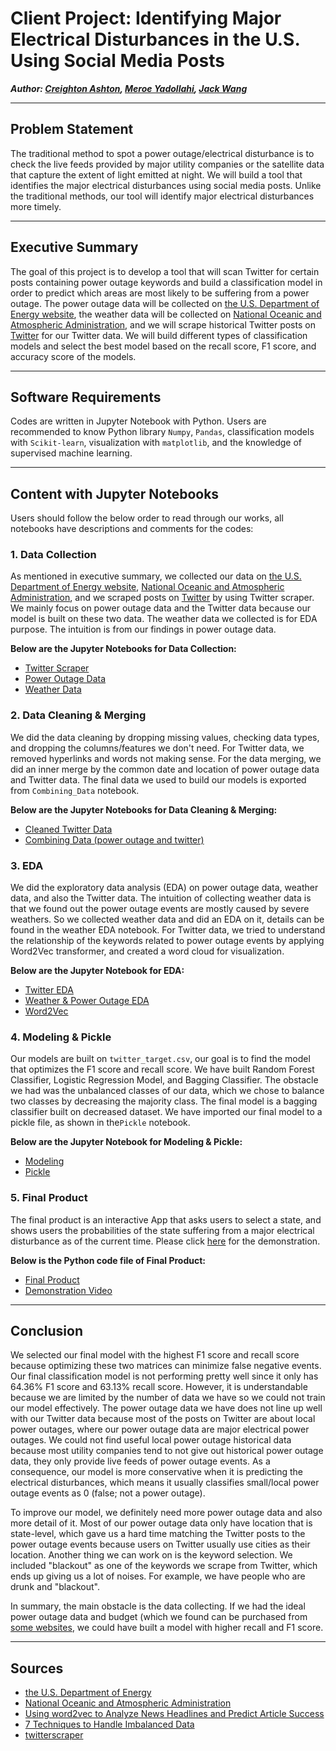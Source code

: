 # Client Project: Identifying Major Electrical Disturbances in the U.S. Using Social Media Posts

***Author: [Creighton Ashton](https://www.linkedin.com/in/creightonashton/), [Meroe Yadollahi](https://www.linkedin.com/in/meroe-yadollahi/), [Jack Wang](https://www.linkedin.com/in/jackweijiawang/)***

---

## Problem Statement

The traditional method to spot a power outage/electrical disturbance is to check the live feeds provided by major utility companies or the satellite data that capture the extent of light emitted at night. We will build a tool that identifies the major electrical disturbances using social media posts. Unlike the traditional methods, our tool will identify major electrical disturbances more timely.

---

## Executive Summary

The goal of this project is to develop a tool that will scan Twitter for certain posts containing power outage keywords and build a classification model in order to predict which areas are most likely to be suffering from a power outage. The power outage data will be collected on [the U.S. Department of Energy website](https://www.oe.netl.doe.gov/OE417_annual_summary.aspx), the weather data will be collected on [National Oceanic and Atmospheric Administration](https://www.ncdc.noaa.gov/data-access/severe-weather), and we will scrape historical Twitter posts on [Twitter](https://twitter.com) for our Twitter data. We will build different types of classification models and select the best model based on the recall score, F1 score, and accuracy score of the models.

---

## Software Requirements

Codes are written in Jupyter Notebook with Python. Users are recommended to know Python library `Numpy`, `Pandas`, classification models with `Scikit-learn`, visualization with `matplotlib`, and the knowledge of supervised machine learning.

---

## Content with Jupyter Notebooks

Users should follow the below order to read through our works, all notebooks have descriptions and comments for the codes:

### 1. Data Collection

As mentioned in executive summary, we collected our data on [the U.S. Department of Energy website](https://www.oe.netl.doe.gov/OE417_annual_summary.aspx), [National Oceanic and Atmospheric Administration](https://www.ncdc.noaa.gov/data-access/severe-weather), and we scraped posts on [Twitter](https://twitter.com) by using Twitter scraper. We mainly focus on power outage data and the Twitter data because our model is built on these two data. The weather data we collected is for EDA purpose. The intuition is from our findings in power outage data. 

**Below are the Jupyter Notebooks for Data Collection:**
- [Twitter Scraper](./Code/Twitter_Scraper.ipynb)
- [Power Outage Data](./Code/power-outage-data.ipynb)
- [Weather Data](./Code/Weather_Data.ipynb)

### 2. Data Cleaning & Merging

We did the data cleaning by dropping missing values, checking data types, and dropping the columns/features we don't need. For Twitter data, we removed hyperlinks and words not making sense. For the data merging, we did an inner merge by the common date and location of power outage data and Twitter data. The final data we used to build our models is exported from `Combining_Data` notebook.

**Below are the Jupyter Notebooks for Data Cleaning & Merging:**
- [Cleaned Twitter Data](./Code/twitter_cleaning.ipynb)
- [Combining Data (power outage and twitter)](./Code/Combining_Data.ipynb)

### 3. EDA

We did the exploratory data analysis (EDA) on power outage data, weather data, and also the Twitter data. The intuition of collecting weather data is that we found out the power outage events are mostly caused by severe weathers. So we collected weather data and did an EDA on it, details can be found in the weather EDA notebook. For Twitter data, we tried to understand the relationship of the keywords related to power outage events by applying Word2Vec transformer, and created a word cloud for visualization.

**Below are the Jupyter Notebook for EDA:**
- [Twitter EDA](./Code/Twitter_EDA.ipynb)
- [Weather & Power Outage EDA](./Code/Weather_PowerOutage_EDA.ipynb)
- [Word2Vec](./Code/Word2Vec.ipynb)


### 4. Modeling & Pickle

Our models are built on `twitter_target.csv`, our goal is to find the model that optimizes the F1 score and recall score. We have built Random Forest Classifier, Logistic Regression Model, and Bagging Classifier. The obstacle we had was the unbalanced classes of our data, which we chose to balance two classes by decreasing the majority class. The final model is a bagging classifier built on decreased dataset. We have imported our final model to a pickle file, as shown in the`Pickle` notebook.

**Below are the Jupyter Notebook for Modeling & Pickle:**
- [Modeling](./Code/Modeling.ipynb)
- [Pickle](./Code/Pickle.ipynb)

### 5. Final Product

The final product is an interactive App that asks users to select a state, and shows users the probabilities of the state suffering from a major electrical disturbance as of the current time. Please click [here](https://youtu.be/gP7jnR8r_M0) for the demonstration. 

**Below is the Python code file of Final Product:**
- [Final Product](./Files/final-product.py)
- [Demonstration Video](https://youtu.be/gP7jnR8r_M0)

---

## Conclusion

We selected our final model with the highest F1 score and recall score because optimizing these two matrices can minimize false negative events. Our final classification model is not performing pretty well since it only has 64.36% F1 score and 63.13% recall score. However, it is understandable because we are limited by the number of data we have so we could not train our model effectively. The power outage data we have does not line up well with our Twitter data because most of the posts on Twitter are about local power outages, where our power outage data are major electrical power outages. We could not find useful local power outage historical data because most utility companies tend to not give out historical power outage data, they only provide live feeds of power outage events. As a consequence, our model is more conservative when it is predicting the electrical disturbances, which means it usually classifies small/local power outage events as 0 (false; not a power outage).

To improve our model, we definitely need more power outage data and also more detail of it. Most of our power outage data only have location that is state-level, which gave us a hard time matching the Twitter posts to the power outage events because users on Twitter usually use cities as their location. Another thing we can work on is the keyword selection. We included "blackout" as one of the keywords we scrape from Twitter, which ends up giving us a lot of noises. For example, we have people who are drunk and "blackout".

In summary, the main obstacle is the data collecting. If we had the ideal power outage data and budget (which we found can be purchased from [some websites](https://poweroutage.us/products), we could have built a model with higher recall and F1 score. 

---

## Sources

- [the U.S. Department of Energy](https://www.oe.netl.doe.gov/OE417_annual_summary.aspx)
- [National Oceanic and Atmospheric Administration](https://www.ncdc.noaa.gov/data-access/severe-weather)
- [Using word2vec to Analyze News Headlines and Predict Article Success](https://towardsdatascience.com/using-word2vec-to-analyze-news-headlines-and-predict-article-success-cdeda5f14751)
- [7 Techniques to Handle Imbalanced Data](https://www.kdnuggets.com/2017/06/7-techniques-handle-imbalanced-data.html)
- [twitterscraper](https://github.com/taspinar/twitterscraper)